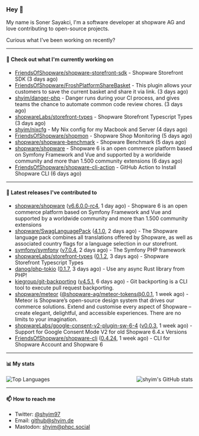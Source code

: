 ### Hey 👋

My name is Soner Sayakci, I'm a software developer at shopware AG and love contributing to open-source projects.

Curious what I've been working on recently?

---

#### 👷 Check out what I'm currently working on

- [FriendsOfShopware/shopware-storefront-sdk](https://github.com/FriendsOfShopware/shopware-storefront-sdk) - Shopware Storefront SDK (3 days ago)
- [FriendsOfShopware/FroshPlatformShareBasket](https://github.com/FriendsOfShopware/FroshPlatformShareBasket) - This plugin allows your customers to save the current basket and share it via link. (3 days ago)
- [shyim/danger-php](https://github.com/shyim/danger-php) - Danger runs during your CI process, and gives teams the chance to automate common code review chores. (3 days ago)
- [shopwareLabs/storefront-types](https://github.com/shopwareLabs/storefront-types) - Shopware Storefront Typescript Types (3 days ago)
- [shyim/nixcfg](https://github.com/shyim/nixcfg) - My Nix config for my Macbook and Server (4 days ago)
- [FriendsOfShopware/shopmon](https://github.com/FriendsOfShopware/shopmon) - Shopware Shop Monitoring (5 days ago)
- [shopware/shopware-benchmark](https://github.com/shopware/shopware-benchmark) - Shopware Benchmark (5 days ago)
- [shopware/shopware](https://github.com/shopware/shopware) - Shopware 6 is an open commerce platform based on Symfony Framework and Vue and supported by a worldwide community and more than 1.500 community extensions (6 days ago)
- [FriendsOfShopware/shopware-cli-action](https://github.com/FriendsOfShopware/shopware-cli-action) - GitHub Action to Install Shopware CLI (6 days ago)

---

#### 🔭 Latest releases I've contributed to

- [shopware/shopware](https://github.com/shopware/shopware) ([v6.6.0.0-rc4](https://github.com/shopware/shopware/releases/tag/v6.6.0.0-rc4), 1 day ago) - Shopware 6 is an open commerce platform based on Symfony Framework and Vue and supported by a worldwide community and more than 1.500 community extensions
- [shopware/SwagLanguagePack](https://github.com/shopware/SwagLanguagePack) ([4.1.0](https://github.com/shopware/SwagLanguagePack/releases/tag/4.1.0), 2 days ago) - The Shopware language pack combines all translations offered by Shopware, as well as associated country flags for a language selection in our storefront.
- [symfony/symfony](https://github.com/symfony/symfony) ([v7.0.4](https://github.com/symfony/symfony/releases/tag/v7.0.4), 2 days ago) - The Symfony PHP framework
- [shopwareLabs/storefront-types](https://github.com/shopwareLabs/storefront-types) ([0.1.2](https://github.com/shopwareLabs/storefront-types/releases/tag/0.1.2), 3 days ago) - Shopware Storefront Typescript Types
- [danog/php-tokio](https://github.com/danog/php-tokio) ([0.1.7](https://github.com/danog/php-tokio/releases/tag/0.1.7), 3 days ago) - Use any async Rust library from PHP!
- [kiegroup/git-backporting](https://github.com/kiegroup/git-backporting) ([v4.5.1](https://github.com/kiegroup/git-backporting/releases/tag/v4.5.1), 6 days ago) - Git backporting is a CLI tool to execute pull request backporting.
- [shopware/meteor](https://github.com/shopware/meteor) ([@shopware-ag/meteor-tokens@0.0.1](https://github.com/shopware/meteor/releases/tag/%40shopware-ag/meteor-tokens%400.0.1), 1 week ago) - Meteor is Shopware’s open-source design system that drives our commerce solutions. Extend and customise every aspect of Shopware – create elegant, delightful, and accessible experiences. There are no limits to your imagination.
- [shopwareLabs/google-consent-v2-plugin-sw-6-4](https://github.com/shopwareLabs/google-consent-v2-plugin-sw-6-4) ([v0.0.3](https://github.com/shopwareLabs/google-consent-v2-plugin-sw-6-4/releases/tag/v0.0.3), 1 week ago) - Support for Google Consent Mode V2 for old Shopware 6.4.x Versions
- [FriendsOfShopware/shopware-cli](https://github.com/FriendsOfShopware/shopware-cli) ([0.4.24](https://github.com/FriendsOfShopware/shopware-cli/releases/tag/0.4.24), 1 week ago) - CLI for Shopware Account and Shopware 6

---

#### 📊 My stats

<img align="right" alt="shyim's GitHub stats" src="https://github-readme-stats.vercel.app/api?username=shyim&count_private=1&show_icons=true&" />

![Top Languages](https://github-readme-stats.vercel.app/api/top-langs/?username=shyim)

---

#### 📫 How to reach me

- Twitter: [@shyim97](https://twitter.com/shyim97)
- Email: [github@shyim.de](mailto://github@shyim.de)
- Mastodon: <a rel="me" href="https://phpc.social/@shyim">shyim@phpc.social</a>
